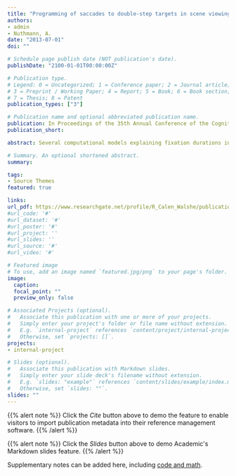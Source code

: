 ```yaml
---
title: "Programming of saccades to double-step targets in scene viewing: A test of assumptions present in the CRISP model"
authors:
- admin
- Nuthmann, A.
date: "2013-07-01"
doi: ""

# Schedule page publish date (NOT publication's date).
publishDate: "2100-01-01T00:00:00Z"

# Publication type.
# Legend: 0 = Uncategorized; 1 = Conference paper; 2 = Journal article;
# 3 = Preprint / Working Paper; 4 = Report; 5 = Book; 6 = Book section;
# 7 = Thesis; 8 = Patent
publication_types: ["3"]

# Publication name and optional abbreviated publication name.
publication: In Proceedings of the 35th Annual Conference of the Cognitive Science Society
publication_short: 

abstract: Several computational models explaining fixation durations in scene viewing (Nuthmann, Smith, Engbert, & Henderson, 2010) and in reading (Engbert, Nuthmann, Richter, & Kliegl, 2005; Reichle, Pollatsek, Fisher, & Rayner, 1998) assume that saccade programming is completed in two stages - an initial, labile stage that is subject to cancellation and an subsequent, non-labile stage in which the program can no longer be cancelled. This distinction is motivated by findings from doublestep experiments that used much simpler situations than scene viewing or reading. Here, we adopt a classic double-step paradigm to a scene-viewing context. In a Static condition targets are presented to the left or right of a central fixation cross along a horizontal axis while in a Scene condition targets are presented in a gaze contingent manner along a trajectory defined by the location of recent fixations. We found evidence in support of the claims that saccade cancellation occurs within a naturalistic scene-viewing context and that saccade cancellation can account for increases in observed fixation duration distributions. The duration of the non-labile stage was estimated to be longer in the Scene condition compared to the Static condition. 

# Summary. An optional shortened abstract.
summary: 

tags:
- Source Themes
featured: true

links:
url_pdf: https://www.researchgate.net/profile/R_Calen_Walshe/publication/261551242_Programming_of_saccades_to_double-step_targets_in_scene_viewing_A_test_of_assumptions_present_in_the_CRISP_model/links/0deec53495b12190c5000000/Programming-of-saccades-to-double-step-targets-in-scene-viewing-A-test-of-assumptions-present-in-the-CRISP-model.pdf
#url_code: '#'
#url_dataset: '#'
#url_poster: '#'
#url_project: ''
#url_slides: ''
#url_source: '#'
#url_video: '#'

# Featured image
# To use, add an image named `featured.jpg/png` to your page's folder. 
image:
  caption: 
  focal_point: ""
  preview_only: false

# Associated Projects (optional).
#   Associate this publication with one or more of your projects.
#   Simply enter your project's folder or file name without extension.
#   E.g. `internal-project` references `content/project/internal-project/index.md`.
#   Otherwise, set `projects: []`.
projects:
- internal-project

# Slides (optional).
#   Associate this publication with Markdown slides.
#   Simply enter your slide deck's filename without extension.
#   E.g. `slides: "example"` references `content/slides/example/index.md`.
#   Otherwise, set `slides: ""`.
slides: ""
---
```


{{% alert note %}}
Click the *Cite* button above to demo the feature to enable visitors to import publication metadata into their reference management software.
{{% /alert %}}

{{% alert note %}}
Click the *Slides* button above to demo Academic's Markdown slides feature.
{{% /alert %}}

Supplementary notes can be added here, including [code and math](https://sourcethemes.com/academic/docs/writing-markdown-latex/).

